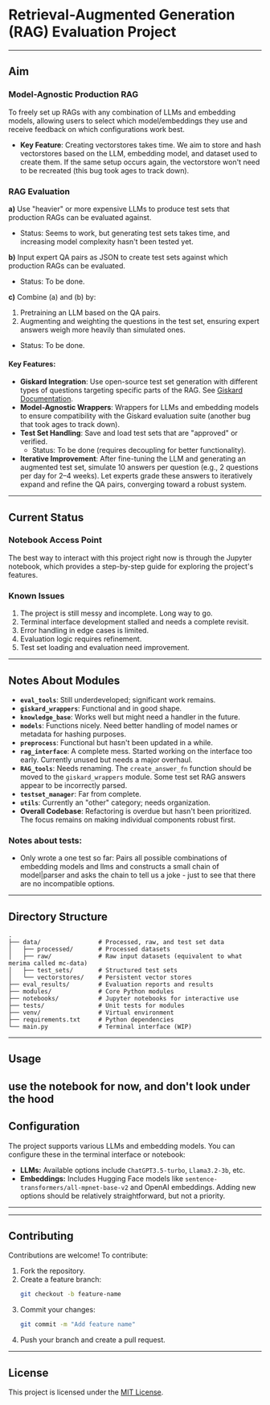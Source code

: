 

# Retrieval-Augmented Generation (RAG) Evaluation Project

---
## Aim

### Model-Agnostic Production RAG
To freely set up RAGs with any combination of LLMs and embedding models, allowing users to select which model/embeddings they use and receive feedback on which configurations work best.
- **Key Feature**: Creating vectorstores takes time. We aim to store and hash vectorstores based on the LLM, embedding model, and dataset used to create them. If the same setup occurs again, the vectorstore won't need to be recreated (this bug took ages to track down).

### RAG Evaluation
**a)** Use "heavier" or more expensive LLMs to produce test sets that production RAGs can be evaluated against.  
- Status: Seems to work, but generating test sets takes time, and increasing model complexity hasn't been tested yet.

**b)** Input expert QA pairs as JSON to create test sets against which production RAGs can be evaluated.  
- Status: To be done.

**c)** Combine (a) and (b) by:
  1. Pretraining an LLM based on the QA pairs.
  2. Augmenting and weighting the questions in the test set, ensuring expert answers weigh more heavily than simulated ones.  
- Status: To be done.

#### Key Features:
- **Giskard Integration**: Use open-source test set generation with different types of questions targeting specific parts of the RAG. See [Giskard Documentation](https://docs.giskard.ai/en/stable/reference/rag-toolset/testset_generation.html).
- **Model-Agnostic Wrappers**: Wrappers for LLMs and embedding models to ensure compatibility with the Giskard evaluation suite (another bug that took ages to track down).
- **Test Set Handling**: Save and load test sets that are "approved" or verified.  
  - Status: To be done (requires decoupling for better functionality).
- **Iterative Improvement**: After fine-tuning the LLM and generating an augmented test set, simulate 10 answers per question (e.g., 2 questions per day for 2–4 weeks). Let experts grade these answers to iteratively expand and refine the QA pairs, converging toward a robust system.

---

## Current Status

### Notebook Access Point
The best way to interact with this project right now is through the Jupyter notebook, which provides a step-by-step guide for exploring the project's features.

### Known Issues
1. The project is still messy and incomplete. Long way to go.
2. Terminal interface development stalled and needs a complete revisit.
3. Error handling in edge cases is limited.
4. Evaluation logic requires refinement.
5. Test set loading and evaluation need improvement.

---

## Notes About Modules

- **`eval_tools`**: Still underdeveloped; significant work remains.  
- **`giskard_wrappers`**: Functional and in good shape.  
- **`knowledge_base`**: Works well but might need a handler in the future.  
- **`models`**: Functions nicely. Need better handling of model names or metadata for hashing purposes.  
- **`preprocess`**: Functional but hasn't been updated in a while.  
- **`rag_interface`**: A complete mess. Started working on the interface too early. Currently unused but needs a major overhaul.  
- **`RAG_tools`**: Needs renaming. The `create_answer_fn` function should be moved to the `giskard_wrappers` module. Some test set RAG answers appear to be incorrectly parsed.  
- **`testset_manager`**: Far from complete.  
- **`utils`**: Currently an "other" category; needs organization.  
- **Overall Codebase**: Refactoring is overdue but hasn't been prioritized. The focus remains on making individual components robust first.
### Notes about tests: 
- Only wrote a one test so far: Pairs all possible combinations of embedding models and llms and constructs a small chain of model|parser and asks the chain to tell us a joke - just to see that there are no incompatible options. 
--- 

## Directory Structure

```
.
├── data/                # Processed, raw, and test set data
│   ├── processed/       # Processed datasets
│   ├── raw/             # Raw input datasets (equivalent to what merima called mc-data)
│   ├── test_sets/       # Structured test sets
│   └── vectorstores/    # Persistent vector stores
├── eval_results/        # Evaluation reports and results
├── modules/             # Core Python modules
├── notebooks/           # Jupyter notebooks for interactive use
├── tests/               # Unit tests for modules
├── venv/                # Virtual environment
├── requirements.txt     # Python dependencies
└── main.py              # Terminal interface (WIP)
```

---

## Usage
use the notebook for now, and don't look under the hood 
---

## Configuration
The project supports various LLMs and embedding models. You can configure these in the terminal interface or notebook:
- **LLMs:** Available options include `ChatGPT3.5-turbo`, `Llama3.2-3b`, etc.
- **Embeddings:** Includes Hugging Face models like `sentence-transformers/all-mpnet-base-v2` and OpenAI embeddings.
Adding new options should be relatively straightforward, but not a priority. 

---




---

## Contributing
Contributions are welcome! To contribute:
1. Fork the repository.
2. Create a feature branch:
   ```bash
   git checkout -b feature-name
   ```
3. Commit your changes:
   ```bash
   git commit -m "Add feature name"
   ```
4. Push your branch and create a pull request.

---

## License
This project is licensed under the [MIT License](LICENSE).